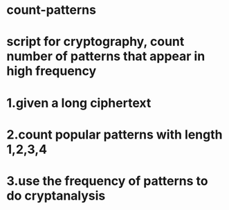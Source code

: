 # count-patterns
# script for cryptography, count number of patterns that appear in high frequency 

# 1.given a long ciphertext
# 2.count popular patterns with length 1,2,3,4
# 3.use the frequency of patterns to do cryptanalysis
